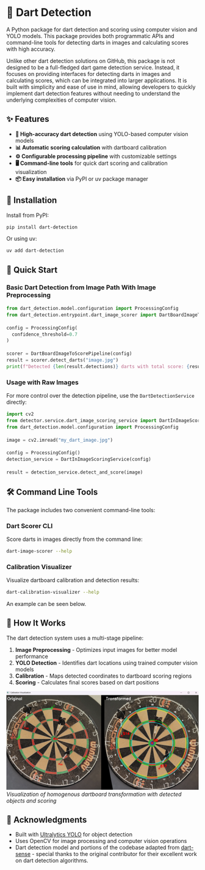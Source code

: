 # 🎯 Dart Detection

A Python package for dart detection and scoring using computer vision and YOLO models. This package provides both
programmatic APIs and command-line tools for detecting darts in images and calculating scores with high accuracy.

Unlike other dart detection solutions on GitHub, this package is not designed to be a full-fledged dart game detection
service.
Instead, it focuses on providing interfaces for detecting darts in images and calculating scores, which can be
integrated into larger applications.
It is built with simplicity and ease of use in mind, allowing developers to quickly implement dart detection features
without needing to understand the underlying complexities of computer vision.

## ✨ Features

- **🎯 High-accuracy dart detection** using YOLO-based computer vision models
- **📊 Automatic scoring calculation** with dartboard calibration
- **⚙️ Configurable processing pipeline** with customizable settings
- **🖥️ Command-line tools** for quick dart scoring and calibration visualization
- **📦 Easy installation** via PyPI or uv package manager

## 🚀 Installation

Install from PyPI:

```bash
pip install dart-detection
```

Or using uv:

```bash
uv add dart-detection
```

## 📖 Quick Start

### **Basic Dart Detection from Image Path With Image Preprocessing**

```python
from dart_detection.model.configuration import ProcessingConfig
from dart_detection.entrypoint.dart_image_scorer import DartBoardImageToScorePipeline

config = ProcessingConfig(
  confidence_threshold=0.7
)

scorer = DartBoardImageToScorePipeline(config)
result = scorer.detect_darts("image.jpg")
print(f"Detected {len(result.detections)} darts with total score: {result.total_score}")
```

### **Usage with Raw Images**

For more control over the detection pipeline, use the `DartDetectionService` directly:

```python
import cv2
from detector.service.dart_image_scoring_service import DartInImageScoringService
from dart_detection.model.configuration import ProcessingConfig

image = cv2.imread("my_dart_image.jpg")

config = ProcessingConfig()
detection_service = DartInImageScoringService(config)

result = detection_service.detect_and_score(image)
```

## 🛠️ Command Line Tools

The package includes two convenient command-line tools:

### **Dart Scorer CLI**

Score darts in images directly from the command line:

```bash
dart-image-scorer --help
```

### **Calibration Visualizer**

Visualize dartboard calibration and detection results:

```bash
dart-calibration-visualizer --help
```
An example can be seen below.

## 🎯 How It Works

The dart detection system uses a multi-stage pipeline:

1. **Image Preprocessing** - Optimizes input images for better model performance
2. **YOLO Detection** - Identifies dart locations using trained computer vision models
3. **Calibration** - Maps detected coordinates to dartboard scoring regions
4. **Scoring** - Calculates final scores based on dart positions

![Dart board transfomration](doc/images/visualization_example.png)
*Visualization of homogenous dartboard transformation with detected objects and scoring*

## 🙏 Acknowledgments

- Built with [Ultralytics YOLO](https://github.com/ultralytics/ultralytics) for object detection
- Uses OpenCV for image processing and computer vision operations
- Dart detection model and portions of the codebase adapted from [dart-sense](https://github.com/bnww/dart-sense) -
  special thanks to the original contributor for their excellent work on dart detection algorithms.
